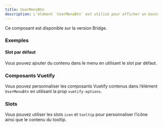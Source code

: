 ```yaml
---
title: UserMenuBtn
description: L’élément `UserMenuBtn` est utilisé pour afficher un bouton activant un menu d’actions liées à l’utilisateur.
---
```


<doc-alert-bridge class="mb-8">

Ce composant est disponible sur la version Bridge.

</doc-alert-bridge>

<doc-tabs>

<doc-tab-item label="Utilisation">

<doc-usage name="user-menu-btn"></doc-usage>

### Exemples

#### Slot par défaut

Vous pouvez ajouter du contenu dans le menu en utilisant le slot par défaut.

<doc-example file="user-menu-btn/default-slot"></doc-example>

</doc-tab-item>

<doc-tab-item label="API">
<doc-api name="user-menu-btn"></doc-api>
</doc-tab-item>

<doc-tab-item label="Personnalisation">

### Composants Vuetify

Vous pouvez personnaliser les composants Vuetify contenus dans l’élément `UserMenuBtn` en utilisant la prop `vuetify-options`.

<doc-example file="user-menu-btn/options"></doc-example>

### Slots

Vous pouvez utiliser les slots `icon` et `tooltip` pour personnaliser l’icône ainsi que le contenu du tooltip.

<doc-example file="user-menu-btn/slots"></doc-example>

</doc-tab-item>

</doc-tabs>
